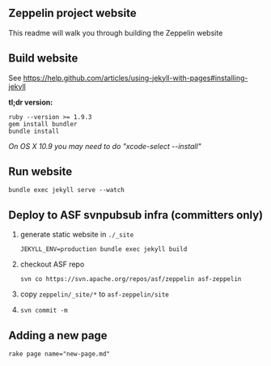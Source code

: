 ## Zeppelin project website

This readme will walk you through building the Zeppelin website


## Build website
See https://help.github.com/articles/using-jekyll-with-pages#installing-jekyll

**tl;dr version:**

    ruby --version >= 1.9.3
    gem install bundler
    bundle install

*On OS X 10.9 you may need to do "xcode-select --install"*


## Run website

    bundle exec jekyll serve --watch


## Deploy to ASF svnpubsub infra (committers only)
 1. generate static website in `./_site`
    ```
    JEKYLL_ENV=production bundle exec jekyll build
    ```

 2. checkout ASF repo
    ```
    svn co https://svn.apache.org/repos/asf/zeppelin asf-zeppelin
    ```
 3. copy `zeppelin/_site/*` to `asf-zeppelin/site`
 4. ```svn commit -m```

## Adding a new page

    rake page name="new-page.md"
